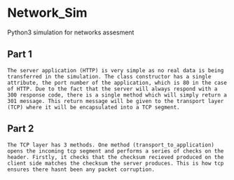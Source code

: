 # Network_Sim
Python3 simulation for networks assesment

## Part 1

    The server application (HTTP) is very simple as no real data is being transferred in the simulation. The class constructor has a single attribute, the port number of the application, which is 80 in the case of HTTP. Due to the fact that the server will always respond with a 300 response code, there is a single method which will simply return a 301 message. This return message will be given to the transport layer (TCP) where it will be encapsulated into a TCP segment.

## Part 2

    The TCP layer has 3 methods. One method (transport_to_application) opens the incoming tcp segment and performs a series of checks on the header. Firstly, it checks that the checksum recieved produced on the client side matches the checksum the server produces. This is how tcp ensures there hasnt been any packet corruption. 

 